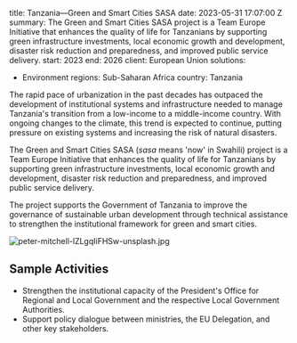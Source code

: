 
title: Tanzania—Green and Smart Cities SASA
date: 2023-05-31 17:07:00 Z
summary: The Green and Smart Cities SASA project is a Team Europe Initiative that
  enhances the quality of life for Tanzanians by supporting green infrastructure investments,
  local economic growth and development, disaster risk reduction and preparedness,
  and improved public service delivery.
start: 2023
end: 2026
client: European Union
solutions:
- Environment
regions: Sub-Saharan Africa
country: Tanzania


The rapid pace of urbanization in the past decades has outpaced the development of institutional systems and infrastructure needed to manage Tanzania's transition from a low-income to a middle-income country. With ongoing changes to the climate, this trend is expected to continue, putting pressure on existing systems and increasing the risk of natural disasters.

The Green and Smart Cities SASA (*sasa* means 'now' in Swahili) project is a Team Europe Initiative that enhances the quality of life for Tanzanians by supporting green infrastructure investments, local economic growth and development, disaster risk reduction and preparedness, and improved public service delivery.

The project supports the Government of Tanzania to improve the governance of sustainable urban development through technical assistance to strengthen the institutional framework for green and smart cities.

![peter-mitchell-lZLgqIiFHSw-unsplash.jpg](/uploads/peter-mitchell-lZLgqIiFHSw-unsplash.jpg)

## Sample Activities

* Strengthen the institutional capacity of the President's Office for Regional and Local Government and the respective Local Government Authorities.
* Support policy dialogue between ministries, the EU Delegation, and other key stakeholders.
